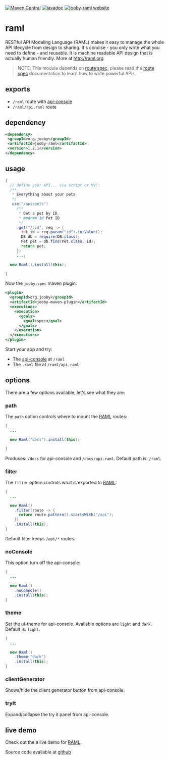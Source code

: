 [![Maven Central](https://maven-badges.herokuapp.com/maven-central/org.jooby/jooby-raml/badge.svg)](https://maven-badges.herokuapp.com/maven-central/org.jooby/jooby-raml)
[![javadoc](https://javadoc.io/badge/org.jooby/jooby-raml.svg)](https://javadoc.io/doc/org.jooby/jooby-raml/1.2.1)
[![jooby-raml website](https://img.shields.io/badge/jooby-raml-brightgreen.svg)](http://jooby.org/doc/raml)
# raml

RESTful API Modeling Language (RAML) makes it easy to manage the whole API lifecycle from design to sharing. It's concise - you only write what you need to define - and reusable. It is machine readable API design that is actually human friendly. More at <a href="http://raml.org/">http://raml.org</a>


> NOTE: This module depends on [route spec](/doc/spec/spec.html), please read the [route spec](/doc/spec/spec.html) documentation to learn how to write powerful APIs. 


## exports

* ```/raml``` route with [api-console](https://github.com/mulesoft/api-console)
* ```/raml/api.raml``` route

## dependency

```xml
<dependency>
 <groupId>org.jooby</groupId>
 <artifactId>jooby-raml</artifactId>
 <version>1.2.1</version>
</dependency>
```

## usage

```java
{
  // define your API... via script or MVC:
  /**
   * Everything about your pets
   */
   use("/api/pets")
     /**
      * Get a pet by ID.
      * @param id Pet ID
      */
     .get("/:id", req -> {
       int id = req.param("id").intValue();
       DB db = require(DB.class);
       Pet pet = db.find(Pet.class, id);
       return pet;
     })
     ...;

  new Raml().install(this);

}
```

Now the ```jooby:spec``` maven plugin:

```xml
<plugin>
  <groupId>org.jooby</groupId>
  <artifactId>jooby-maven-plugin</artifactId>
  <executions>
    <execution>
      <goals>
        <goal>spec</goal>
      </goals>
    </execution>
  </executions>
</plugin>
```

Start your app and try:

* The [api-console](https://github.com/mulesoft/api-console) at ```/raml```
* The ```.raml``` file at ```/raml/api.raml```

## options

There are a few options available, let's see what they are:

### path

The ```path``` option controls where to mount the [RAML](http://raml.org) routes:

```java
{
  ...

  new Raml("docs").install(this);

}
```

Produces: ```/docs``` for api-console and ```/docs/api.raml```. Default path is: ```/raml```.

### filter

The ```filter``` option controls what is exported to [RAML](http://raml.org):

```java
{
  ...

  new Raml()
    .filter(route -> {
      return route.pattern().startsWith("/api");
    })
    .install(this);
}
```

Default filter keeps ```/api/*``` routes.

### noConsole

This option turn off the api-console:

```java
{
  ...

  new Raml()
    .noConsole()
    .install(this);
}
```

### theme

Set the ui-theme for api-console. Available options are ```light``` and ```dark```. Default is: ```light```.

```java
{
  ...

  new Raml()
    .theme("dark")
    .install(this);
}
```

### clientGenerator

Shows/hide the client generator button from api-console.

### tryIt

Expand/collapse the try it panel from api-console.

## live demo

Check out the a live demo for [RAML](https://jooby-spec.herokuapp.com/raml).

Source code available at [github](https://github.com/jooby-guides/route-spec)
